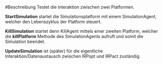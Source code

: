 #Beschreibung
Testet die Interaktion zwischen zwei Platformen.

**StartSimulation** startet die Simulationsplatform mit einem SimulationAgent, welcher
den Lebenszyklus der Platform steuert.

**KillSimulation** startet denn KillAgent mittels einer zweiten Platform, welcher
die **killPlatform** Methode des SimulationAgents aufruft und somit die Simulation beendet. 

**UpdateSimulation** ist (später) für die eigentliche Interaktion/Datenaustausch zwischen
IRPopt und IRPact zuständig.